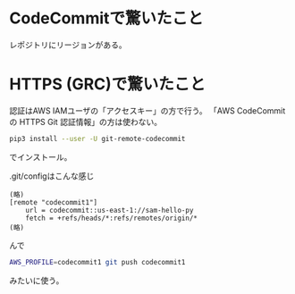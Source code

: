 # CodeCommitで驚いたこと

レポジトリにリージョンがある。

# HTTPS (GRC)で驚いたこと

認証はAWS IAMユーザの「アクセスキー」の方で行う。
「AWS CodeCommit の HTTPS Git 認証情報」の方は使わない。

```sh
pip3 install --user -U git-remote-codecommit
```

でインストール。

.git/configはこんな感じ

```
(略)
[remote "codecommit1"]
    url = codecommit::us-east-1://sam-hello-py
    fetch = +refs/heads/*:refs/remotes/origin/*
(略)
```

んで

```sh
AWS_PROFILE=codecommit1 git push codecommit1
```

みたいに使う。
